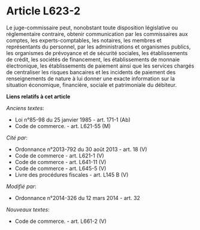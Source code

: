 # Article L623-2

Le juge-commissaire peut, nonobstant toute disposition législative ou réglementaire contraire, obtenir communication par les
commissaires aux comptes, les experts-comptables, les notaires, les membres et représentants du personnel, par les
administrations et organismes publics, les organismes de prévoyance et de sécurité sociales, les établissements de crédit,
les sociétés de financement, les établissements de monnaie électronique, les établissements de paiement ainsi que les
services chargés de centraliser les risques bancaires et les incidents de paiement des renseignements de nature à lui donner
une exacte information sur la situation économique, financière, sociale et patrimoniale du débiteur.

**Liens relatifs à cet article**

_Anciens textes_:

  - Loi n°85-98 du 25 janvier 1985 - art. 171-1 (Ab)
  - Code de commerce. - art. L621-55 (M)

_Cité par_:

  - Ordonnance n°2013-792 du 30 août 2013 - art. 18 (V)
  - Code de commerce - art. L621-1 (V)
  - Code de commerce - art. L641-11 (V)
  - Code de commerce - art. L645-5 (V)
  - Livre des procédures fiscales - art. L145 B (V)

_Modifié par_:

  - Ordonnance n°2014-326 du 12 mars 2014 - art. 32

_Nouveaux textes_:

  - Code de commerce. - art. L661-2 (V)
